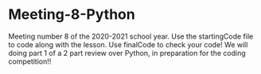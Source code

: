 # Meeting-8-Python
Meeting number 8 of the 2020-2021 school year. Use the startingCode file to code along with the lesson. Use finalCode to check your code! We will doing part 1 of a 2 part review over Python, in preparation for the coding competition!!
